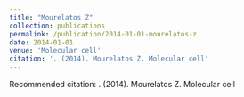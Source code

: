 ```yaml
---
title: "Mourelatos Z"
collection: publications
permalink: /publication/2014-01-01-mourelatos-z
date: 2014-01-01
venue: 'Molecular cell'
citation: '. (2014). Mourelatos Z. Molecular cell'
---
```


Recommended citation: . (2014). Mourelatos Z. Molecular cell